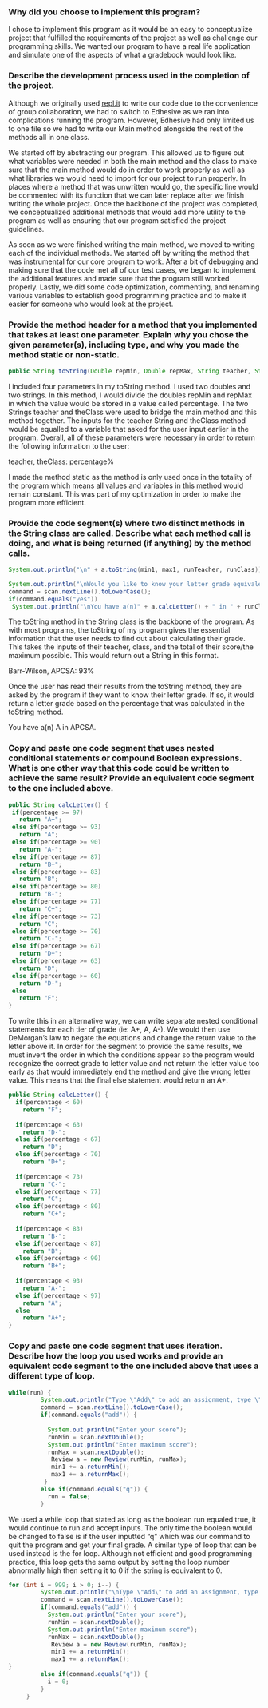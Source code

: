 ### Why did you choose to implement this program?


I chose to implement this program as it would be an easy to conceptualize project that fulfilled the requirements of the project as well as challenge our programming skills. We wanted our program to have a real life application and simulate one of the aspects of what a gradebook would look like.

### Describe the development process used in the completion of the project. 


Although we originally used [repl.it](https://repl.it/@mapoztate/apcsa2020#.replit) to write our code due to the convenience of group collaboration, we had to switch to Edhesive as we ran into complications running the program. However, Edhesive had only limited us to one file so we had to write our Main method alongside the rest of the methods all in one class. 

We started off by abstracting our program. This allowed us to figure out what variables were needed in both the main method and the class to make sure that the main method would do in order to work properly as well as what libraries we would need to import for our project to run properly. In places where a method that was unwritten would go, the specific line would be commented with its function that we can later replace after we finish writing the whole project. Once the backbone of the project was completed, we conceptualized additional methods that would add more utility to the program as well as ensuring that our program satisfied the project guidelines.

As soon as we were finished writing the main method, we moved to writing each of the individual methods. We started off by writing the method that was instrumental for our core program to work. After a bit of debugging and making sure that the code met all of our test cases, we began to implement the additional features and made sure that the program still worked properly. Lastly, we did some code optimization, commenting, and renaming various variables to establish good programming practice and to make it easier for someone who would look at the project.

### Provide the method header for a method that you implemented that takes at least one parameter. Explain why you chose the given parameter(s), including type, and why you made the method static or non-static. 




```Java
public String toString(Double repMin, Double repMax, String teacher, String theClass) {
```
I included four parameters in my toString method. I used two doubles and two strings. In this method, I would divide the doubles repMin and repMax in which the value would be stored in a value called percentage. The two Strings teacher and theClass were used to bridge the main method and this method together. The inputs for the teacher String and theClass method would be equalled to a variable that asked for the user input earlier in the program. Overall, all of these parameters were necessary in order to return the following information to the user: 

teacher, theClass: percentage%

I made the method static as the method is only used once in the totality of the program which means all values and variables in this method would remain constant. This was part of my optimization in order to make the program more efficient.

### Provide the code segment(s) where two distinct methods in the String class are called. Describe what each method call is doing, and what is being returned (if anything) by the method calls. 

```Java
System.out.println("\n" + a.toString(min1, max1, runTeacher, runClass));

System.out.println("\nWould you like to know your letter grade equivalent?");
command = scan.nextLine().toLowerCase();
if(command.equals("yes"))
 System.out.println("\nYou have a(n)" + a.calcLetter() + " in " + runClass + ".");
```

The toString method in the String class is the backbone of the program. As with most programs, the toString of my program gives the essential information that the user needs to find out about calculating their grade. This takes the inputs of their teacher, class, and the total of their score/the maximum possible. This would return out a String in this format.

Barr-Wilson, APCSA: 93%

Once the user has read their results from the toString method, they are asked by the program if they want to know their letter grade. If so, it would return a letter grade based on the percentage that was calculated in the toString method.

You have a(n) A in APCSA.

### Copy and paste one code segment that uses nested conditional statements or compound Boolean expressions. What is one other way that this code could be written to achieve the same result? Provide an equivalent code segment to the one included above. 

```Java
public String calcLetter() {
 if(percentage >= 97)
   return "A+";
 else if(percentage >= 93)
   return "A";
 else if(percentage >= 90)
   return "A-";
 else if(percentage >= 87)
   return "B+";
 else if(percentage >= 83)
   return "B";
 else if(percentage >= 80)
   return "B-";
 else if(percentage >= 77)
   return "C+";
 else if(percentage >= 73)
   return "C";
 else if(percentage >= 70)
   return "C-";
 else if(percentage >= 67)
   return "D+";
 else if(percentage >= 63)
   return "D";
 else if(percentage >= 60)
   return "D-";
 else
   return "F";
}
```

To write this in an alternative way, we can write separate nested conditional statements for each tier of grade (ie: A+, A, A-). We would then use DeMorgan’s law to negate the equations and change the return value to the letter above it.  In order for the segment to provide the same results, we must invert the order in which the conditions appear so the program would recognize the correct grade to letter value and not return the letter value too early as that would immediately end the method and give the wrong letter value. This means that the final else statement would return an A+.

```Java
public String calcLetter() {
  if(percentage < 60)
    return "F";
  
  if(percentage < 63)
    return "D-";
  else if(percentage < 67)
    return "D";
  else if(percentage < 70)
    return "D+";
  
  if(percentage < 73)
    return "C-";
  else if(percentage < 77)
    return "C";
  else if(percentage < 80)
    return "C+";
 
  if(percentage < 83)
    return "B-";
  else if(percentage < 87)
    return "B";
  else if(percentage < 90)
    return "B+";
 
  if(percentage < 93)
    return "A-";
  else if(percentage < 97)
    return "A";
  else
    return "A+";
}
```
### Copy and paste one code segment that uses iteration. Describe how the loop you used works and provide an equivalent code segment to the one included above that uses a different type of loop.

```Java
while(run) {
         System.out.println("Type \"Add\" to add an assignment, type \"Q\" to know your final grade");
         command = scan.nextLine().toLowerCase();
         if(command.equals("add")) {
          
           System.out.println("Enter your score");
           runMin = scan.nextDouble();
           System.out.println("Enter maximum score");
           runMax = scan.nextDouble();
            Review a = new Review(runMin, runMax);
            min1 += a.returnMin();
            max1 += a.returnMax();
          }
         else if(command.equals("q")) {
           run = false;
         }
```

We used a while loop that stated as long as the boolean run equaled true, it would continue to run and accept inputs. The only time the boolean would be changed to false is if the user inputted “q” which was our command to quit the program and get your final grade. A similar type of loop that can be used instead is the for loop. Although not efficient and good programming practice, this loop gets the same output by setting the loop number abnormally high then setting it to 0 if the string is equivalent to 0.

```Java
for (int i = 999; i > 0; i--) {
         System.out.println("\nType \"Add\" to add an assignment, type \"Q\" to know your final grade");
         command = scan.nextLine().toLowerCase();
         if(command.equals("add")) {
           System.out.println("Enter your score");
           runMin = scan.nextDouble();
           System.out.println("Enter maximum score");
           runMax = scan.nextDouble();
            Review a = new Review(runMin, runMax);
            min1 += a.returnMin();
            max1 += a.returnMax();
}
         else if(command.equals("q")) {
           i = 0;
         }
     }
```
